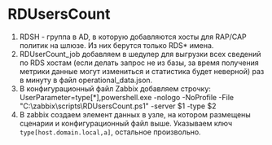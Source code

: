 # RDUsersCount

1. RDSH - группа в AD, в которую добавляются хосты для RAP/CAP политик на шлюзе. Из них берутся только RDS* имена.
2. RDUserCount_job добавляем в шедулер для выгрузки всех сведений по RDS хостам (если делать запрос не из базы, за время получения метрики данные могут измениться и статистика будет неверной) раз в минуту в файл operational_data.json.
3. В конфигурационный файл Zabbix добавляем строчку: UserParameter=type[*],powershell.exe -nologo -NoProfile -File "C:\zabbix\scripts\RDUsersCount.ps1" -server $1 -type $2
4. В zabbix создаем элемент данных в узле, на котором размещены сценарии и конфигурационный файл выше. Указываем ключ `type[host.domain.local,a]`, остальное произвольно.